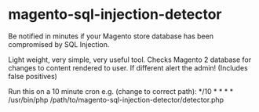 # magento-sql-injection-detector
Be notified in minutes if your Magento store database has been compromised by SQL Injection. 

Light weight, very simple, very useful tool. Checks Magento 2 database for changes to content rendered to user. If different alert the admin! (Includes false positives)

Run this on a 10 minute cron e.g. (change to correct path): 
*/10 * * * * /usr/bin/php /path/to/magento-sql-injection-detector/detector.php
